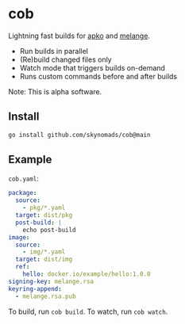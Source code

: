 # cob

Lightning fast builds for [apko](https://github.com/chainguard-dev/apko) and [melange](https://github.com/chainguard-dev/melange).

* Run builds in parallel
* (Re)build changed files only
* Watch mode that triggers builds on-demand
* Runs custom commands before and after builds

Note: This is alpha software.

## Install

```sh
go install github.com/skynomads/cob@main
```

## Example

`cob.yaml`:

```yaml
package:
  source:
    - pkg/*.yaml
  target: dist/pkg
  post-build: |
    echo post-build
image:
  source:
    - img/*.yaml
  target: dist/img
  ref:
    hello: docker.io/example/hello:1.0.0
signing-key: melange.rsa
keyring-append:
  - melange.rsa.pub
```

To build, run `cob build`. To watch, run `cob watch`.